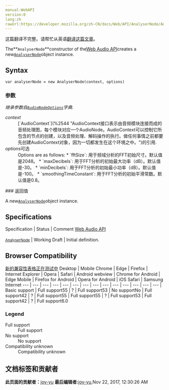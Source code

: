 ```yaml
---
manual:WebAPI
version:0
lang:zh
rawUrl:https://developer.mozilla.org/zh-CN/docs/Web/API/AnalyserNode/AnalyserNode
---
```




这篇翻译不完整。请帮忙从英语[翻译这篇文章](%22412 "")。






The**`AnalyserNode`**constructor of the[Web Audio API](%417 "")creates a new[`AnalyserNode`](%2531 "AnalyserNode 赋予了节点可以提供实时频率及时间域分析的信息。它使一个 AudioNode 通过音频流不做修改的从输入到输出, 但允许你获取生成的数据, 处理它并创建音频可视化.")object instance.


## Syntax<a name="Syntax"></a>

```
var analyserNode = new AnalyserNode(context, options)
```

### 参数<a name="参数"></a>


<em>继承参数自[`AudioNodeOptions`](%2550 "Web Audio API 的 AudioNodeOptions 字典指定了创建新 AudioNode 对象时可使用的选项.")字典</em>.

<dl><dt id=''><em>context</em></dt><dd>[`AudioContext`](%2544 "AudioContext接口表示由音频模块连接而成的音频处理图，每个模块对应一个AudioNode。AudioContext可以控制它所包含的节点的创建，以及音频处理、解码操作的执行。做任何事情之前都要先创建AudioContext对象，因为一切都发生在这个环境之中。")的引用.</dd><dt id=''><em>options</em>可选</dt><dd>Options are as follows:
* `fftSize`: 用于频域分析的FFT初始尺寸。默认值是2048。
* `maxDecibels`: 用于FFT分析的初始最大功率（dB）。默认值是-30。
* `minDecibels`: 用于FFT分析的初始最小功率（dB）。默认值是-100。
* `smoothingTimeConstant`: 用于FFT分析的初始平滑常数。默认值是0.8。
</dd></dl>
### 返回值<a name="返回值"></a>


A new[`AnalyserNode`](%2531 "AnalyserNode 赋予了节点可以提供实时频率及时间域分析的信息。它使一个 AudioNode 通过音频流不做修改的从输入到输出, 但允许你获取生成的数据, 处理它并创建音频可视化.")object instance.


## Specifications<a name="Specifications"></a>
Specification | Status | Comment 
[Web Audio API<br></br><small>AnalyserNode</small>](%3432 "") | Working Draft | Initial definition. 


## Browser Compatibility<a name="Browser_Compatibility"></a>
[新的兼容性表格正在测试中<i></i>](%3360 "")
<abbr>Desktop<i></i></abbr> | <abbr>Mobile<i></i></abbr> 
<abbr>Chrome<i></i></abbr> | <abbr>Edge<i></i></abbr> | <abbr>Firefox<i></i></abbr> | <abbr>Internet Explorer<i></i></abbr> | <abbr>Opera<i></i></abbr> | <abbr>Safari<i></i></abbr> | <abbr>Android webview<i></i></abbr> | <abbr>Chrome for Android<i></i></abbr> | <abbr>Edge Mobile<i></i></abbr> | <abbr>Firefox for Android<i></i></abbr> | <abbr>Opera for Android<i></i></abbr> | <abbr>iOS Safari<i></i></abbr> | <abbr>Samsung Internet<i></i></abbr> 
 ---  |  ---  |  ---  |  ---  |  ---  |  ---  |  ---  |  ---  |  ---  |  ---  |  ---  |  ---  |  ---  |  ---  | 
Basic support | <abbr>Full support</abbr>55 | <abbr>?</abbr> | <abbr>Full support</abbr>53 | <abbr>No support</abbr>No | <abbr>Full support</abbr>42 | <abbr>?</abbr> | <abbr>Full support</abbr>55 | <abbr>Full support</abbr>55 | <abbr>?</abbr> | <abbr>Full support</abbr>53 | <abbr>Full support</abbr>42 | <abbr>?</abbr> | <abbr>Full support</abbr>6.0 


### Legend<a name="Legend"></a>
<dl><dt id=''><abbr>Full support</abbr></dt><dd>Full support</dd><dt id=''><abbr>No support</abbr></dt><dd>No support</dd><dt id=''><abbr>Compatibility unknown</abbr></dt><dd>Compatibility unknown</dd></dl>




## 文档标签和贡献者
**此页面的贡献者：**[joy-yu](%22413 "")
**最后编辑者:**[joy-yu](%22413 ""),<time>Nov 22, 2017, 12:30:26 AM</time>


